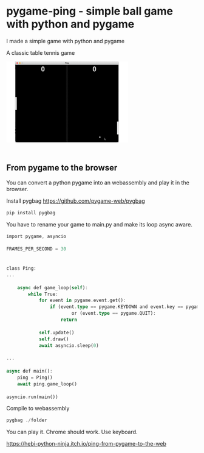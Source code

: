 # pygame-ping - simple ball game with python and pygame

I made a simple game with python and pygame

A classic table tennis game

<img src="img/step1.gif" width="320" align="left"><br><br><br><br><br><br><br><br><br><br><br><br><br><br>

## From pygame to the browser

You can convert a python pygame into an webassembly and play it in the browser.

Install pygbag https://github.com/pygame-web/pygbag


```Rust
pip install pygbag
```

You have to rename your game to main.py and make its loop async aware.


```Rust
import pygame, asyncio

FRAMES_PER_SECOND = 30


class Ping:
...

    async def game_loop(self):
        while True:
            for event in pygame.event.get():
                if (event.type == pygame.KEYDOWN and event.key == pygame.K_ESCAPE) \
                        or (event.type == pygame.QUIT):
                    return

            self.update()
            self.draw()
            await asyncio.sleep(0)

...

async def main():
    ping = Ping()
    await ping.game_loop()

asyncio.run(main())
```

Compile to webassembly


```Rust
pygbag ./folder
```

You can play it.
Chrome should work. Use keyboard.

https://hebi-python-ninja.itch.io/ping-from-pygame-to-the-web


```Rust

```
